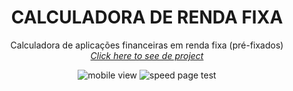<h1 align="center">CALCULADORA DE RENDA FIXA</h1>
<p align="center">Calculadora de aplicações financeiras em renda fixa (pré-fixados)
<br><a href="https://renataverasventurim.github.io/Calculadora_renda_fixa/"><i>Click here to see de project</i></a>
</p>

<p align="center"><img src="https://github.com/RenataVerasVenturim/Calculadora_renda_fixa/assets/129551549/1d37e016-42a1-4905-bb7e-c6622b245fc0" alt="mobile view">

<img src="https://github.com/RenataVerasVenturim/Calculadora_renda_fixa/assets/129551549/7a65d360-73e7-4020-b6ad-8120966b98ab" alt="speed page test">

